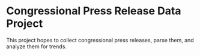 # Congressional Press Release Data Project #
This project hopes to collect congressional press releases, parse them, and analyze them for trends.
